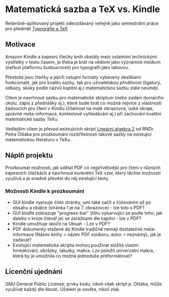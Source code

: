 # Matematická sazba a TeX vs. Kindle

Rešeršně-aplikovaný projekt odevzdávaný veřejně jako semestrální práce pro předmět [Typografie a TeX](http://petr.olsak.net/typotex.html)

## Motivace
Amazon Kindle a kapesní čtečky knih obstály mezi ostatními technickými výstřelky v testu časem, je třeba je brát na vědomí jako významné médium (neřkuli platformu budoucnosti) pro typografii jako takovou.

Přestože jsou čtečky a jejich vstupní formáty vybaveny desítkami funkcionalit,
jak pro kvalitu sazby, tak pro uživatelskou přívětivost (ligatury, odkazy, skoky podle názvů kapitol aj.)
matematickou sazbu stále neumějí.

Cílem je navrhnout sazbu pro matematické skriptum (nebo zadání domácího úkolu, zápis z přednášky aj.),
které bude brát co možná nejvíce z vlastností žádoucích pro čtení v Kindlu (čitelnost na malé obrazovce, úzké okraje,
 správné meta-informace, kontextové vyhledávání aj.) při zachování kvalitní matematické sazby TeXu.

Vedlejším cílem je převod existujících skript [Lineární algebra 2](http://petr.olsak.net/ftp/olsak/linal/linal2.pdf) od RNDr. Petra Olšáka
pro prozkoumání rozšiřitelnosti takové sazby na existující matematickou literaturu v TeXu.
## Náplň projektu
Prozkoumat možnosti, jak udělat PDF co nejpřívětivější pro čtení v různých kapesních čtečkách a navrhnout konkrétní TeX vzor,
který těchto možností využívá a je snadné převést do něj existující texty.
### Možnosti Kindle k prozkoumání
- GUI kindle vypisuje číslo stránky, umí také začít s číslováním až po obsahu a obálce (stránka 1 je na 7. obrazovce) - lze toto s PDF?
- GUI kindle zobrazuje "progress-bar" (lištu vybarvující se podle toho, jak daleko v knize čtenář je) se zarážkami dle kapitol - lze v PDF?
- Kindle umožňuje skočit na Obsah - Lze v PDF?
- PDF dokumenty stažené do Kindle tradičně nemají dostatečné meta-informace (Název knihy = název PDF souboru, autor = neznámý), jak je zadávat?
- Existující matematická skripta mohou používat složitá vlastní formátování, obrázky, tabulky, makra. Lze položit univerzální makra, která by
je umožnila co možná jednoduše přeformátovat?

## Licenční ujednání
GNU General Public License, prvky kódu, nikoli však skript p. Olšáka, může využívat každý dle libosti.
Účelem je osvěta, nikoli zisk.